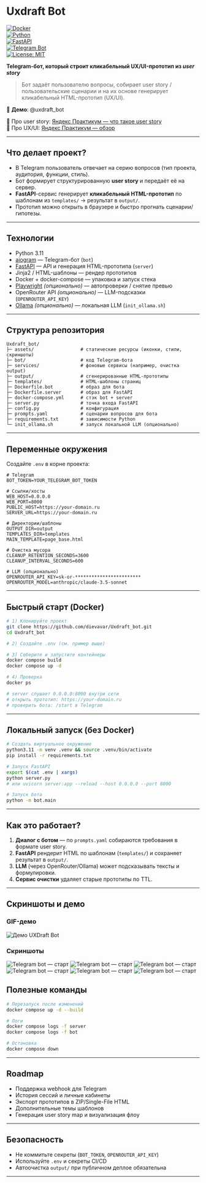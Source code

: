 # Uxdraft Bot  

[![Docker](https://img.shields.io/badge/Docker-ready-blue?logo=docker)](https://www.docker.com/)  
[![Python](https://img.shields.io/badge/Python-3.11-green?logo=python)](https://www.python.org/)  
[![FastAPI](https://img.shields.io/badge/FastAPI-0.115+-teal?logo=fastapi)](https://fastapi.tiangolo.com/)  
[![Telegram Bot](https://img.shields.io/badge/Telegram-Bot-blue?logo=telegram)](https://core.telegram.org/bots)  
[![License: MIT](https://img.shields.io/badge/License-MIT-yellow.svg)](LICENSE)  

**Telegram-бот, который строит кликабельный UX/UI-прототип из *user story***  

> Бот задаёт пользователю вопросы, собирает user story / пользовательские сценарии и на их основе генерирует кликабельный HTML-прототип (UX/UI).  

🔗 **Демо**: @uxdraft_bot 

📖 Про user story: [Яндекс Практикум — что такое user story](https://practicum.yandex.ru/blog/chto-takoe-polzovatelskie-scenarii-i-dlya-chego-ih-nuzhno-stroit/)  
🎨 Про UX/UI: [Яндекс Практикум — обзор](https://practicum.yandex.ru/blog/chto-takoe-ux-ui-dizayn/)  

---

## Что делает проект?

- В Telegram пользователь отвечает на серию вопросов (тип проекта, аудитория, функции, стиль).  
- Бот формирует структурированную **user story** и передаёт её на сервер.  
- **FastAPI**-сервис генерирует **кликабельный HTML-прототип** по шаблонам из `templates/` → результат в `output/`.  
- Прототип можно открыть в браузере и быстро прогнать сценарии/гипотезы.

---

## Технологии

- Python 3.11  
- [aiogram](https://docs.aiogram.dev) — Telegram-бот (`bot`)  
- [FastAPI](https://fastapi.tiangolo.com/) — API и генерация HTML-прототипа (`server`)  
- Jinja2 / HTML-шаблоны — рендер прототипов  
- Docker + docker-compose — упаковка и запуск стека  
- [Playwright](https://playwright.dev) *(опционально)* — автопроверки / снятие превью  
- OpenRouter API *(опционально)* — LLM-подсказки (`OPENROUTER_API_KEY`)  
- [Ollama](https://ollama.ai) *(опционально)* — локальная LLM (`init_ollama.sh`)  

---

## Структура репозитория

```
Uxdraft_bot/
├─ assets/                 # статические ресурсы (иконки, стили, скриншоты)
├─ bot/                    # код Telegram-бота
├─ services/               # фоновые сервисы (например, очистка output)
├─ output/                 # сгенерированные HTML-прототипы
├─ templates/              # HTML-шаблоны страниц
├─ Dockerfile.bot          # образ для бота
├─ Dockerfile.server       # образ для FastAPI
├─ docker-compose.yml      # стэк bot + server
├─ server.py               # точка входа FastAPI
├─ config.py               # конфигурация
├─ prompts.yaml            # сценарии вопросов для бота
├─ requirements.txt        # зависимости Python
└─ init_ollama.sh          # запуск локальной LLM (опционально)
```

---

## Переменные окружения

Создайте `.env` в корне проекта:  

```env
# Telegram
BOT_TOKEN=YOUR_TELEGRAM_BOT_TOKEN

# Ссылки/хосты
WEB_HOST=0.0.0.0
WEB_PORT=8000
PUBLIC_HOST=https://your-domain.ru
SERVER_URL=https://your-domain.ru

# Директории/шаблоны
OUTPUT_DIR=output
TEMPLATES_DIR=templates
MAIN_TEMPLATE=page_base.html

# Очистка мусора
CLEANUP_RETENTION_SECONDS=3600
CLEANUP_INTERVAL_SECONDS=600

# LLM (опционально)
OPENROUTER_API_KEY=sk-or-************************
OPENROUTER_MODEL=anthropic/claude-3.5-sonnet
```

---

## Быстрый старт (Docker)

```bash
# 1) Клонируйте проект
git clone https://github.com/dievavar/Uxdraft_bot.git
cd Uxdraft_bot

# 2) Создайте .env (см. пример выше)

# 3) Соберите и запустите контейнеры
docker compose build
docker compose up -d

# 4) Проверка
docker ps

# server слушает 0.0.0.0:8000 внутри сети
# открыть прототип: https://your-domain.ru
# проверить бота: /start в Telegram
```

---

## Локальный запуск (без Docker)

```bash
# Создать виртуальное окружение
python3.11 -m venv .venv && source .venv/bin/activate
pip install -r requirements.txt

# Запуск FastAPI
export $(cat .env | xargs)
python server.py
# или uvicorn server:app --reload --host 0.0.0.0 --port 8000

# Запуск бота
python -m bot.main
```

---

## Как это работает?

1. **Диалог с ботом** — по `prompts.yaml` собираются требования в формате user story.  
2. **FastAPI** рендерит HTML по шаблонам (`templates/`) и сохраняет результат в `output/`.  
3. **LLM** (через OpenRouter/Ollama) может подсказывать тексты и формулировки.  
4. **Сервис очистки** удаляет старые прототипы по TTL.  

---

## Скриншоты и демо

### GIF-демо
![Демо UXDraft Bot](assets/output.gif)

### Скриншоты
![Telegram bot — старт](assets/1.jpeg)
![Telegram bot — старт](assets/2.jpeg)
![Telegram bot — старт](assets/3.jpeg)
![Telegram bot — старт](assets/4.jpeg)
![Telegram bot — старт](assets/5.jpeg)
![Telegram bot — старт](assets/6.jpeg)

## Полезные команды

```bash
# Перезапуск после изменений
docker compose up -d --build

# Логи
docker compose logs -f server
docker compose logs -f bot

# Остановка
docker compose down
```

---

## Roadmap

- Поддержка webhook для Telegram  
- История сессий и личные кабинеты  
- Экспорт прототипов в ZIP/Single-File HTML  
- Дополнительные темы шаблонов  
- Генерация user story map и визуализация флоу  

---

## Безопасность

- Не коммитьте секреты (`BOT_TOKEN`, `OPENROUTER_API_KEY`)  
- Используйте `.env` и секреты CI/CD  
- Автоочистка `output/` при публичном деплое обязательна  

---
